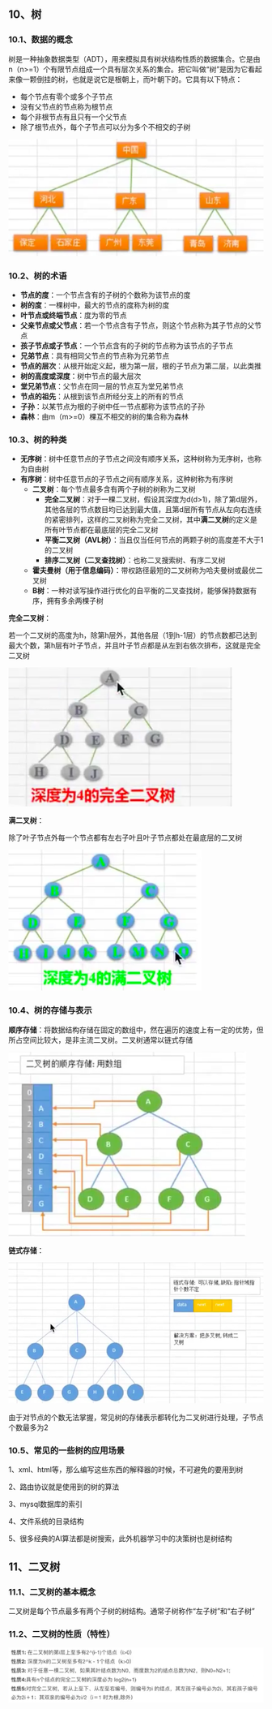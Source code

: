 ## 10、树

### 10.1、数据的概念

树是一种抽象数据类型（ADT），用来模拟具有树状结构性质的数据集合。它是由n（n>=1）个有限节点组成一个具有层次关系的集合。把它叫做“树”是因为它看起来像一颗倒挂的树，也就是说它是根朝上，而叶朝下的。它具有以下特点：

- 每个节点有零个或多个子节点
- 没有父节点的节点称为根节点
- 每个非根节点有且只有一个父节点
- 除了根节点外，每个子节点可以分为多个不相交的子树

![image-20200704220443852](images/image-20200704220443852.png)

### 10.2、树的术语

- **节点的度**：一个节点含有的子树的个数称为该节点的度
- **树的度**：一棵树中，最大的节点的度称为树的度
- **叶节点或终端节点**：度为零的节点
- **父亲节点或父节点**：若一个节点含有子节点，则这个节点称为其子节点的父节点
- **孩子节点或子节点**：一个节点含有的子树的节点称为该节点的子节点
- **兄弟节点**：具有相同父节点的节点称为兄弟节点
- **节点的层次**：从根开始定义起，根为第一层，根的子节点为第二层，以此类推
- **树的高度或深度**：树中节点的最大层次
- **堂兄弟节点**：父节点在同一层的节点互为堂兄弟节点
- **节点的祖先**：从根到该节点所经分支上的所有的节点
- **子孙**：以某节点为根的子树中任一节点都称为该节点的子孙
- **森林**：由m（m>=0）棵互不相交的树的集合称为森林



### 10.3、树的种类

- **无序树**：树中任意节点的子节点之间没有顺序关系，这种树称为无序树，也称为自由树
- **有序树**：树中任意节点的子节点之间有顺序关系，这种树称为有序树
  - **二叉树**：每个节点最多含有两个子树的树称为二叉树
    - **完全二叉树**：对于一棵二叉树，假设其深度为d(d>1)，除了第d层外，其他各层的节点数目均已达到最大值，且第d层所有节点从左向右连续的紧密排列，这样的二叉树称为完全二叉树，其中**满二叉树**的定义是所有叶节点都在最底层的完全二叉树
    - **平衡二叉树（AVL树）**：当且仅当任何节点的两颗子树的高度差不大于1的二叉树
    - **排序二叉树（二叉查找树）**：也称二叉搜索树、有序二叉树
  - **霍夫曼树（用于信息编码）**：带权路径最短的二叉树称为哈夫曼树或最优二叉树
  - **B树**：一种对读写操作进行优化的自平衡的二叉查找树，能够保持数据有序，拥有多余两棵子树

**完全二叉树**：

若一个二叉树的高度为h，除第h层外，其他各层（1到h-1层）的节点数都已达到最大个数，第h层有叶子节点，并且叶子节点都是从左到右依次排布，这就是完全二叉树

![image-20200705123250593](images/image-20200705123250593.png)

**满二叉树**：

除了叶子节点外每一个节点都有左右子叶且叶子节点都处在最底层的二叉树

![image-20200705123647663](images/image-20200705123647663.png)

### 10.4、树的存储与表示

**顺序存储**：将数据结构存储在固定的数组中，然在遍历的速度上有一定的优势，但所占空间比较大，是非主流二叉树。二叉树通常以链式存储

![image-20200705124311969](images/image-20200705124311969.png)

**链式存储**：

![image-20200705124505524](images/image-20200705124505524.png)

由于对节点的个数无法掌握，常见树的存储表示都转化为二叉树进行处理，子节点个数最多为2

### 10.5、常见的一些树的应用场景

1、xml、html等，那么编写这些东西的解释器的时候，不可避免的要用到树

2、路由协议就是使用到的树的算法

3、mysql数据库的索引

4、文件系统的目录结构

5、很多经典的AI算法都是树搜索，此外机器学习中的决策树也是树结构



## 11、二叉树

### 11.1、二叉树的基本概念

二叉树是每个节点最多有两个子树的树结构。通常子树称作“左子树”和“右子树”

### 11.2、二叉树的性质（特性）

![image-20200705125505116](images/image-20200705125505116.png)

